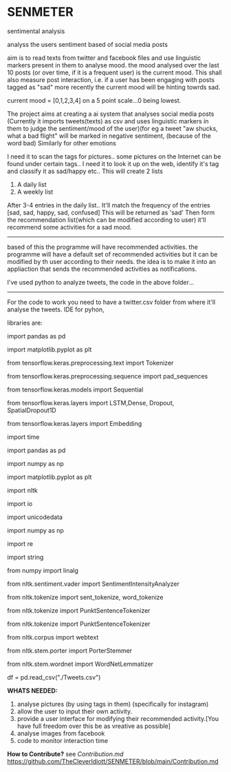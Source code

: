 # SENMETER
 sentimental analysis

analyss the users sentiment based of social media posts

aim is to read texts from twitter and facebook files and use linguistic markers present in them to analyse mood.
the mood analysed over the last 10 posts (or over time, if it is a frequent user) is the current mood.
This shall also measure post interaction, i.e. if a user has been engaging with posts tagged as "sad" more recently the current mood will be hinting towrds sad.

current mood = [0,1,2,3,4] on a 5 point scale...0 being lowest.

The project aims at creating a ai system that analyses social media posts 
(Currently it imports tweets(texts) as csv and uses linguistic markers in them to judge the sentiment/mood of the user)(for eg a tweet "aw shucks, what a bad  flight" will be marked in negative sentiment, (because of the word bad)
Similarly for other emotions 

I need it to scan the tags for pictures.. some pictures on the Internet can be found under certain tags.. I need it to look it up on the web, identify it's tag and classify it as sad/happy etc..
This will create 2 lists
1. A daily list
2. A weekly list

After 3-4 entries in the daily list..
It'll match the frequency of the entries [sad, sad, happy, sad, confused]
This will be returned as 'sad' 
Then form the recommendation list(which can be modified according to user) it'll recommend some activities for a sad mood.
____________________________________________________________________________________________

based of this the programme will have recommended activities.
the programme will have a default set of recommended activities but it can be modified by th user according to their needs.
the idea is to make it into an appliaction that sends the recommended activities as notifications.

I've used python to analyze tweets, the code in the above folder... 
___________________________________________________________________________________________________________________________________________________________________________________

For the code to work you need to have a twitter.csv folder from where it'll analyse the tweets.
IDE for pyhon, 


libraries are:

import pandas as pd

import matplotlib.pyplot as plt

from tensorflow.keras.preprocessing.text import Tokenizer

from tensorflow.keras.preprocessing.sequence import pad_sequences

from tensorflow.keras.models import Sequential

from tensorflow.keras.layers import LSTM,Dense, Dropout, SpatialDropout1D

from tensorflow.keras.layers import Embedding

import time

import pandas as pd

import numpy as np

import matplotlib.pyplot as plt

import nltk

import io

import unicodedata

import numpy as np

import re

import string

from numpy import linalg

from nltk.sentiment.vader import SentimentIntensityAnalyzer

from nltk.tokenize import sent_tokenize, word_tokenize

from nltk.tokenize import PunktSentenceTokenizer

from nltk.tokenize import PunktSentenceTokenizer

from nltk.corpus import webtext

from nltk.stem.porter import PorterStemmer

from nltk.stem.wordnet import WordNetLemmatizer




df = pd.read_csv("./Tweets.csv")





**WHATS NEEDED:**

1. analyse pictures (by using tags in them) (specifically for instagram)
2. allow the user to input their own activity.
3. provide a user interface for modifying their recommended activity.[You have full freedom over this be as vreative as possible]
4. analyse images from facebook
5. code to monitor interaction time



**How to Contribute?**
see _Contribution.md_ https://github.com/TheCleverIdiott/SENMETER/blob/main/Contribution.md
